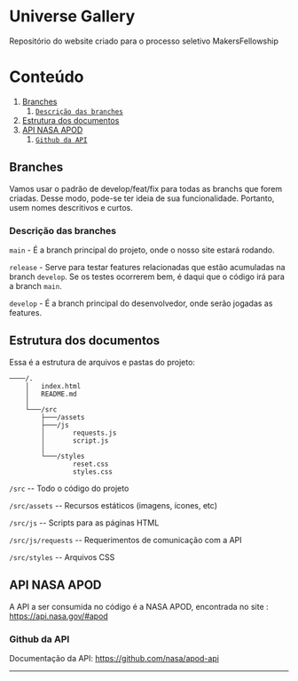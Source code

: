 # Universe Gallery

Repositório do website criado para o processo seletivo MakersFellowship

# Conteúdo
1. [Branches](#branches)
    1. [`Descrição das branches`](#descrição_das_branches)
2. [Estrutura dos documentos](#estrutura_dos_documentos)
3. [API NASA APOD](#api_nasa_apod)
   1. [`Github da API`](#github_da_api)

## Branches

Vamos usar o padrão de develop/feat/fix para todas as branchs que forem criadas. Desse modo, pode-se ter ideia de sua funcionalidade. Portanto, usem nomes descritivos e curtos.

### Descrição das branches

`main` - É a branch principal do projeto, onde o nosso site estará rodando.

`release` - Serve para testar features relacionadas que estão acumuladas na branch `develop`. Se os testes ocorrerem bem, é daqui que o código irá para a branch `main`.

`develop` - É a branch principal do desenvolvedor, onde serão jogadas as features.


## Estrutura dos documentos

Essa é a estrutura de arquivos e pastas do projeto:

```text
────/.
    │   index.html
    │   README.md
    │
    └───/src
        ├───/assets
        ├───/js
        │       requests.js
        │       script.js
        │
        └───/styles
                reset.css
                styles.css
```

`/src` -- Todo o código  do projeto

`/src/assets` -- Recursos estáticos (imagens, ícones, etc)

`/src/js` -- Scripts para as páginas HTML

`/src/js/requests` -- Requerimentos de comunicação com a API

`/src/styles` -- Arquivos CSS


## API NASA APOD

A API a ser consumida no código é a NASA APOD, encontrada no site : https://api.nasa.gov/#apod

### Github da API
Documentação da API: https://github.com/nasa/apod-api

---
